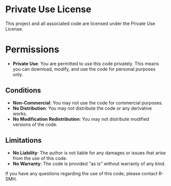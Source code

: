 # Private Use License

This project and all associated code are licensed under the Private Use License.

# Permissions

- **Private Use**: You are permitted to use this code privately. This means you can download, modify, and use the code for personal purposes only.

## Conditions

- **Non-Commercial**: You may not use the code for commercial purposes.
- **No Distribution**: You may not distribute the code or any derivative works.
- **No Modification Redistribution**: You may not distribute modified versions of the code.

## Limitations

- **No Liability**: The author is not liable for any damages or issues that arise from the use of this code.
- **No Warranty**: The code is provided "as is" without warranty of any kind.

If you have any questions regarding the use of this code, please contact R-SMH.
